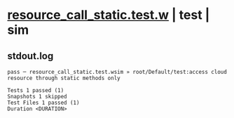 # [resource_call_static.test.w](../../../../../examples/tests/valid/resource_call_static.test.w) | test | sim

## stdout.log
```log
pass ─ resource_call_static.test.wsim » root/Default/test:access cloud resource through static methods only

Tests 1 passed (1)
Snapshots 1 skipped
Test Files 1 passed (1)
Duration <DURATION>
```

